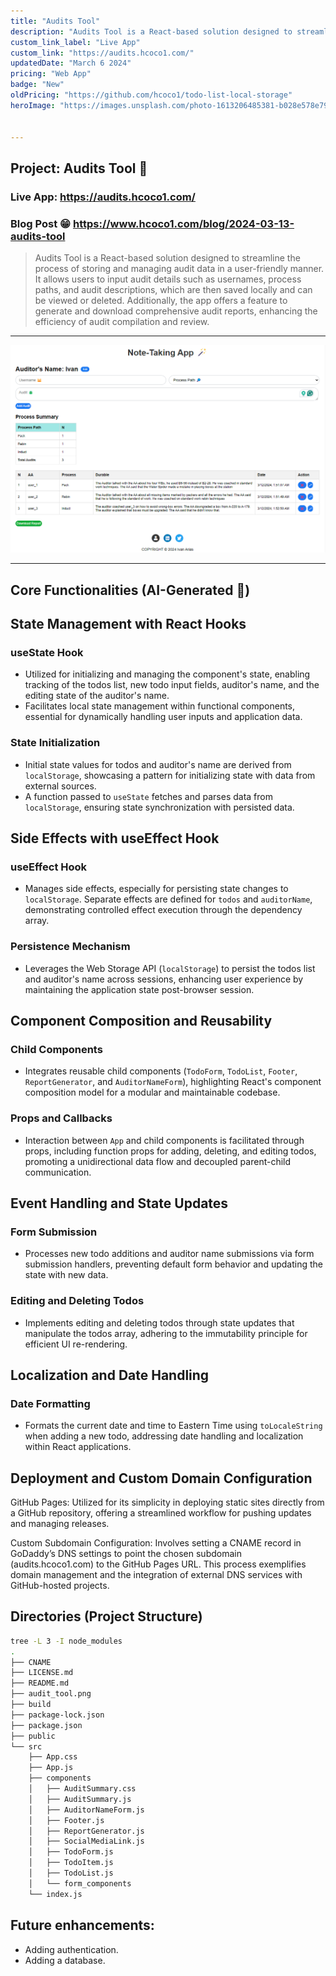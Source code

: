 ```yaml
---
title: "Audits Tool"
description: "Audits Tool is a React-based solution designed to streamline the process of storing and managing audit data in a user-friendly manner."
custom_link_label: "Live App"
custom_link: "https://audits.hcoco1.com/"
updatedDate: "March 6 2024"
pricing: "Web App"
badge: "New"
oldPricing: "https://github.com/hcoco1/todo-list-local-storage"
heroImage: "https://images.unsplash.com/photo-1613206485381-b028e578e791?q=80&w=1470&auto=format&fit=crop&ixlib=rb-4.0.3&ixid=M3wxMjA3fDB8MHxwaG90by1wYWdlfHx8fGVufDB8fHx8fA%3D%3D"


---
```


## Project: Audits Tool 🔧

### Live App: https://audits.hcoco1.com/

### Blog Post 😁 https://www.hcoco1.com/blog/2024-03-13-audits-tool


>Audits Tool is a React-based solution designed to streamline the process of storing and managing audit data in a user-friendly manner. It allows users to input audit details such as usernames, process paths, and audit descriptions, which are then saved locally and can be viewed or deleted. Additionally, the app offers a feature to generate and download comprehensive audit reports, enhancing the efficiency of audit compilation and review.


---

![alt text](https://github.com/hcoco1/todo-list-local-storage/blob/main/audit_tool.png?raw=true)

---

## Core Functionalities (AI-Generated 🤖)

## State Management with React Hooks

### useState Hook

- Utilized for initializing and managing the component's state, enabling tracking of the todos list, new todo input fields, auditor's name, and the editing state of the auditor's name.
- Facilitates local state management within functional components, essential for dynamically handling user inputs and application data.

### State Initialization

- Initial state values for todos and auditor's name are derived from `localStorage`, showcasing a pattern for initializing state with data from external sources.
- A function passed to `useState` fetches and parses data from `localStorage`, ensuring state synchronization with persisted data.

## Side Effects with useEffect Hook

### useEffect Hook

- Manages side effects, especially for persisting state changes to `localStorage`. Separate effects are defined for `todos` and `auditorName`, demonstrating controlled effect execution through the dependency array.

### Persistence Mechanism

- Leverages the Web Storage API (`localStorage`) to persist the todos list and auditor's name across sessions, enhancing user experience by maintaining the application state post-browser session.

## Component Composition and Reusability

### Child Components

- Integrates reusable child components (`TodoForm`, `TodoList`, `Footer`, `ReportGenerator`, and `AuditorNameForm`), highlighting React's component composition model for a modular and maintainable codebase.

### Props and Callbacks

- Interaction between `App` and child components is facilitated through props, including function props for adding, deleting, and editing todos, promoting a unidirectional data flow and decoupled parent-child communication.

## Event Handling and State Updates

### Form Submission

- Processes new todo additions and auditor name submissions via form submission handlers, preventing default form behavior and updating the state with new data.

### Editing and Deleting Todos

- Implements editing and deleting todos through state updates that manipulate the todos array, adhering to the immutability principle for efficient UI re-rendering.

## Localization and Date Handling

### Date Formatting

- Formats the current date and time to Eastern Time using `toLocaleString` when adding a new todo, addressing date handling and localization within React applications.

## Deployment and Custom Domain Configuration

GitHub Pages: Utilized for its simplicity in deploying static sites directly from a GitHub repository, offering a streamlined workflow for pushing updates and managing releases.

Custom Subdomain Configuration: Involves setting a CNAME record in GoDaddy’s DNS settings to point the chosen subdomain (audits.hcoco1.com) to the GitHub Pages URL. This process exemplifies domain management and the integration of external DNS services with GitHub-hosted projects.


## Directories (Project Structure)

```bash
tree -L 3 -I node_modules
.
├── CNAME
├── LICENSE.md
├── README.md
├── audit_tool.png
├── build
├── package-lock.json
├── package.json
├── public
└── src
    ├── App.css
    ├── App.js
    ├── components
    │   ├── AuditSummary.css
    │   ├── AuditSummary.js
    │   ├── AuditorNameForm.js
    │   ├── Footer.js
    │   ├── ReportGenerator.js
    │   ├── SocialMediaLink.js
    │   ├── TodoForm.js
    │   ├── TodoItem.js
    │   ├── TodoList.js
    │   └── form_components
    └── index.js
```

## Future enhancements:

- Adding authentication.
- Adding a database.